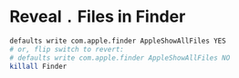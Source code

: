 # Reveal `.` Files in Finder

```bash
defaults write com.apple.finder AppleShowAllFiles YES
# or, flip switch to revert:
# defaults write com.apple.finder AppleShowAllFiles NO
killall Finder
```
